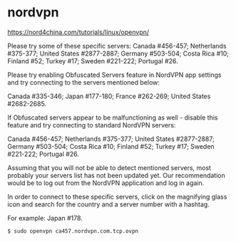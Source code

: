 # nordvpn


https://nord4china.com/tutorials/linux/openvpn/

Please try some of these specific servers:
Canada #456-457;
Netherlands #375-377;
United States #2877-2887;
Germany #503-504;
Costa Rica #10;
Finland #52;
Turkey #17;
Sweden #221-222;
Portugal #26.


Please try enabling Obfuscated Servers feature in NordVPN app settings and try connecting to the servers mentioned below:

Canada #335-346;
Japan #177-180;
France #262-269;
United States #2682-2685.

If Obfuscated servers appear to be malfunctioning as well - disable this feature and try connecting to standard NordVPN servers:

Canada #456-457;
Netherlands #375-377;
United States #2877-2887;
Germany #503-504;
Costa Rica #10;
Finland #52;
Turkey #17;
Sweden #221-222;
Portugal #26.

Assuming that you will not be able to detect mentioned servers, most probably your servers list has not been updated yet. Our recommendation would be to log out from the NordVPN application and log in again.

In order to connect to these specific servers, click on the magnifying glass icon and search for the country and a server number with a hashtag.

For example: Japan #178.

```bash
$ sudo openvpn ca457.nordvpn.com.tcp.ovpn
```